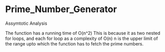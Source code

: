 # Prime_Number_Generator

Assymtotic Analysis

The function has a running time of O(n^2)
This is because it as two nested for loops, and each for loop as a complexity of O(n)
n is the upper limit of the range upto which the function has to fetch the prime numbers.
